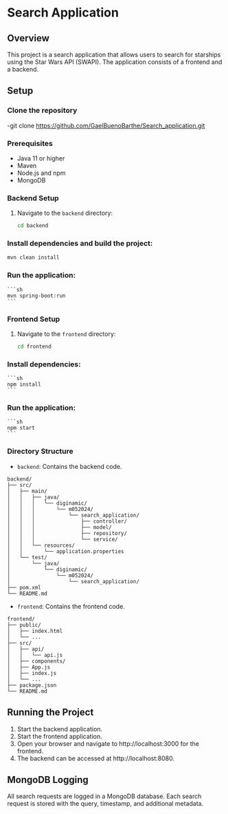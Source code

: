 # Search Application

## Overview
This project is a search application that allows users to search for starships using the Star Wars API (SWAPI). The application consists of a frontend and a backend.

## Setup

### Clone the repository

-git clone https://github.com/GaelBuenoBarthe/Search_application.git

### Prerequisites
- Java 11 or higher
- Maven
- Node.js and npm
- MongoDB

### Backend Setup
1. Navigate to the `backend` directory:
   ```sh
   cd backend
    ```
### Install dependencies and build the project: 
   ```sh
   mvn clean install
   ```
### Run the application:
    ```sh
    mvn spring-boot:run
    ```
### Frontend Setup
1. Navigate to the `frontend` directory:
   ```sh
   cd frontend
    ```
### Install dependencies:
    ```sh
    npm install
    ```
### Run the application:
    ```sh
    npm start
    ```
### Directory Structure
- `backend`: Contains the backend code.
```
backend/
├── src/
│   ├── main/
│   │   ├── java/
│   │   │   └── diginamic/
│   │   │       └── m052024/
│   │   │           └── search_application/
│   │   │               ├── controller/
│   │   │               ├── model/
│   │   │               ├── repository/
│   │   │               └── service/
│   │   └── resources/
│   │       └── application.properties
│   └── test/
│       └── java/
│           └── diginamic/
│               └── m052024/
│                   └── search_application/
├── pom.xml
└── README.md
```
- `frontend`: Contains the frontend code.
```
frontend/
├── public/
│   ├── index.html
│   └── ...
├── src/
│   ├── api/
│   │   └── api.js
│   ├── components/
│   ├── App.js
│   ├── index.js
│   └── ...
├── package.json
└── README.md
```

## Running the Project

1. Start the backend application.
2. Start the frontend application.
3. Open your browser and navigate to http://localhost:3000 for the frontend.
4. The backend can be accessed at http://localhost:8080.

## MongoDB Logging
All search requests are logged in a MongoDB database. Each search request is stored with the query, timestamp, and additional metadata.
